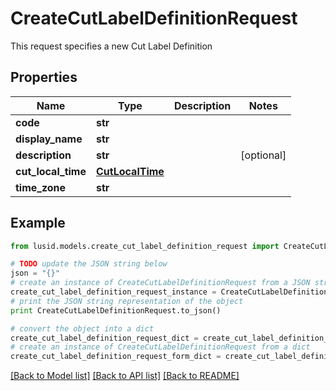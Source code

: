# CreateCutLabelDefinitionRequest

This request specifies a new Cut Label Definition

## Properties
Name | Type | Description | Notes
------------ | ------------- | ------------- | -------------
**code** | **str** |  | 
**display_name** | **str** |  | 
**description** | **str** |  | [optional] 
**cut_local_time** | [**CutLocalTime**](CutLocalTime.md) |  | 
**time_zone** | **str** |  | 

## Example

```python
from lusid.models.create_cut_label_definition_request import CreateCutLabelDefinitionRequest

# TODO update the JSON string below
json = "{}"
# create an instance of CreateCutLabelDefinitionRequest from a JSON string
create_cut_label_definition_request_instance = CreateCutLabelDefinitionRequest.from_json(json)
# print the JSON string representation of the object
print CreateCutLabelDefinitionRequest.to_json()

# convert the object into a dict
create_cut_label_definition_request_dict = create_cut_label_definition_request_instance.to_dict()
# create an instance of CreateCutLabelDefinitionRequest from a dict
create_cut_label_definition_request_form_dict = create_cut_label_definition_request.from_dict(create_cut_label_definition_request_dict)
```
[[Back to Model list]](../README.md#documentation-for-models) [[Back to API list]](../README.md#documentation-for-api-endpoints) [[Back to README]](../README.md)


